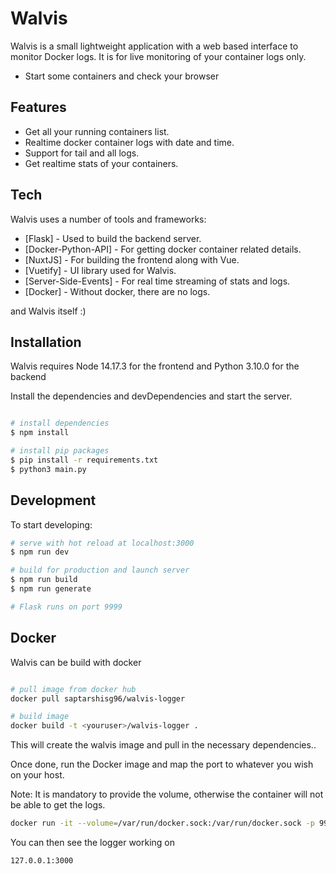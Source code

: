 # Walvis

Walvis is a small lightweight application with a web based interface to monitor Docker logs. It is for live monitoring of your container logs only.

- Start some containers and check your browser

## Features

- Get all your running containers list.
- Realtime docker container logs with date and time.
- Support for tail and all logs.
- Get realtime stats of your containers.

## Tech

Walvis uses a number of tools and frameworks:

- [Flask] - Used to build the backend server.
- [Docker-Python-API] - For getting docker container related details.
- [NuxtJS] - For building the frontend along with Vue.
- [Vuetify] - UI library used for Walvis.
- [Server-Side-Events] - For real time streaming of stats and logs.
- [Docker] - Without docker, there are no logs.

and Walvis itself :)

## Installation

Walvis requires Node 14.17.3 for the frontend and Python 3.10.0 for the backend

Install the dependencies and devDependencies and start the server.

```bash

# install dependencies
$ npm install

# install pip packages
$ pip install -r requirements.txt
$ python3 main.py

```


## Development

To start developing:

```sh
# serve with hot reload at localhost:3000
$ npm run dev

# build for production and launch server
$ npm run build
$ npm run generate

# Flask runs on port 9999
```

## Docker

Walvis can be build with docker

```sh

# pull image from docker hub 
docker pull saptarshisg96/walvis-logger

# build image
docker build -t <youruser>/walvis-logger .

```

This will create the walvis image and pull in the necessary dependencies..

Once done, run the Docker image and map the port to whatever you wish on
your host.

Note: It is mandatory to provide the volume, otherwise the container will not be able to get the logs.

```sh
docker run -it --volume=/var/run/docker.sock:/var/run/docker.sock -p 9999:9999 saptarshisg96/walvis-logger
```

You can then see the logger working on 

```sh
127.0.0.1:3000
```
